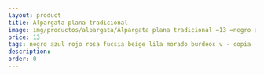 ```yaml
---
layout: product
title: Alpargata plana tradicional 
image: img/productos/alpargata/Alpargata plana tradicional =13 =negro azul rojo rosa fucsia beige lila morado burdeos v - copia.webp
price: 13 
tags: negro azul rojo rosa fucsia beige lila morado burdeos v - copia
description: 
order: 0
---
```

